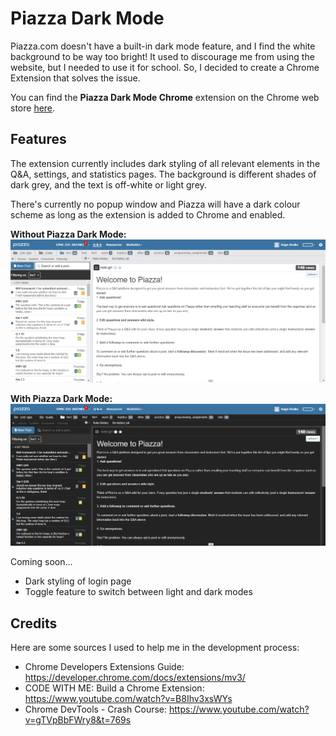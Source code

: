 # Piazza Dark Mode

Piazza.com doesn't have a built-in dark mode feature, and I find the white background to be way too bright!
It used to discourage me from using the website, but I needed to use it for school. So, I decided to 
create a Chrome Extension that solves the issue.

You can find the **Piazza Dark Mode Chrome** extension on the Chrome web store
[here](https://chrome.google.com/webstore/detail/piazza-dark-mode/ogocfhdkkiikncecdelajkgnhnbpcdfp).


## Features
The extension currently includes dark styling of all relevant elements in the Q&A, settings, and statistics pages. The background is different
shades of dark grey, and the text is off-white or light grey. 

There's currently no popup window and Piazza will have a dark colour scheme as long as the extension is added to Chrome
and enabled.

**Without Piazza Dark Mode:**
![Example image of Piazza.com without any extensions](images/regularPiazzaExample.png)

**With Piazza Dark Mode:**
![Example image of Piazza.com with Piazza Dark Mode enabled](images/darkModeExample.png)

Coming soon...
- Dark styling of login page
- Toggle feature to switch between light and dark modes



## Credits
Here are some sources I used to help me in the development process:
- Chrome Developers Extensions Guide: https://developer.chrome.com/docs/extensions/mv3/
- CODE WITH ME: Build a Chrome Extension: https://www.youtube.com/watch?v=B8Ihv3xsWYs
- Chrome DevTools - Crash Course: https://www.youtube.com/watch?v=gTVpBbFWry8&t=769s